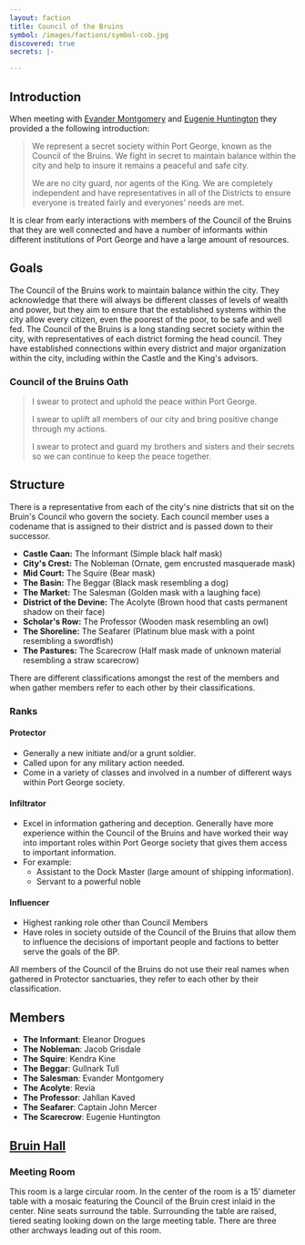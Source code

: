 ```yaml
---
layout: faction
title: Council of the Bruins
symbol: /images/factions/symbol-cob.jpg
discovered: true
secrets: |-

---
```

## Introduction
When meeting with [Evander Montgomery]({{site.baseurl}}/npcs/evander-montgomery/) and [Eugenie Huntington]({{site.baseurl}}/npcs/eugenie-huntington/) they provided a the following introduction:

> We represent a secret society within Port George, known as the Council of the Bruins. We fight in secret to maintain balance within the city and help to insure it remains a peaceful and safe city.
>
> We are no city guard, nor agents of the King. We are completely independent and have representatives in all of the Districts to ensure everyone is treated fairly and everyones' needs are met.

It is clear from early interactions with members of the Council of the Bruins that they are well connected and have a number of informants within different institutions of Port George and have a large amount of resources.

## Goals
The Council of the Bruins work to maintain balance within the city. They acknowledge that there will always be different classes of levels of wealth and power, but they aim to ensure that the established systems within the city allow every citizen, even the poorest of the poor, to be safe and well fed.
The Council of the Bruins is a long standing secret society within the city, with representatives of each district forming the head council. They have established connections within every district and major organization within the city, including within the Castle and the King's advisors.

### Council of the Bruins Oath
> I swear to protect and uphold the peace within Port George.
>
>I swear to uplift all members of our city and bring positive change through my actions.
>
> I swear to protect and guard my brothers and sisters and their secrets so we can continue to keep the peace together.

## Structure
There is a representative from each of the city's nine districts that sit on the Bruin's Council who govern the society. Each council member uses a codename that is assigned to their district and is passed down to their successor.

 - **Castle Caan:** The Informant (Simple black half mask)
 - **City's Crest:** The Nobleman (Ornate, gem encrusted masquerade mask)
 - **Mid Court:** The Squire (Bear mask)
 - **The Basin:** The Beggar (Black mask resembling a dog)
 - **The Market:** The Salesman (Golden mask with a laughing face)
 - **District of the Devine:** The Acolyte (Brown hood that casts permanent shadow on their face)
 - **Scholar's Row:** The Professor (Wooden mask resembling an owl)
 - **The Shoreline:** The Seafarer (Platinum blue mask with a point resembling a swordfish)
 - **The Pastures:** The Scarecrow (Half mask made of unknown material resembling a straw scarecrow)

There are different classifications amongst the rest of the members and when gather members refer to each other by their classifications.

### Ranks

#### Protector
 - Generally a new initiate and/or a grunt soldier.
 - Called upon for any military action needed.
 - Come in a variety of classes and involved in a number of different ways within Port George society.

#### Infiltrator
 - Excel in information gathering and deception. Generally have more experience within the Council of the Bruins and have worked their way into important roles within Port George society that gives them access to important information.
 - For example:
   - Assistant to the Dock Master (large amount of shipping information).
   - Servant to a powerful noble

#### Influencer
 - Highest ranking role other than Council Members
 - Have roles in society outside of the Council of the Bruins that allow them to influence the decisions of important people and factions to better serve the goals of the BP.

All members of the Council of the Bruins do not use their real names when gathered in Protector sanctuaries, they refer to each other by their classification.

## Members
- **The Informant**: Eleanor Drogues
- **The Nobleman**: Jacob Grisdale
- **The Squire**: Kendra Kine
- **The Beggar**: Gullnark Tull
- **The Salesman**: Evander Montgomery
- **The Acolyte**: Revia
- **The Professor**: Jahllan Kaved
- **The Seafarer**: Captain John Mercer
- **The Scarecrow**: Eugenie Huntington

## [Bruin Hall]({{site.baseurl}}/locations/bruin-hall/)

### Meeting Room
This room is a large circular room. In the center of the room is a 15’ diameter table with a mosaic featuring the Council of the Bruin crest inlaid in the center. Nine seats surround the table. Surrounding the table are raised, tiered seating looking down on the large meeting table. There are three other archways leading out of this room.

